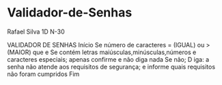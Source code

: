 # Validador-de-Senhas
Rafael Silva 1D N-30

VALIDADOR DE SENHAS
 Início
  Se número de caracteres = (IGUAL) ou > (MAIOR) que  e 
Se contém letras maiúsculas,minúsculas,números e caracteres especiais; apenas confirme e não diga nada
Se não; D	iga: a senha não atende aos requisitos de segurança; e informe quais requisitos não foram cumpridos
Fim
